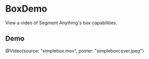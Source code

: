 # BoxDemo

View a video of Segment Anything's box capabilities.

## Demo

@Video(source: "simplebox.mov", poster: "simpleboxcover.jpeg")
